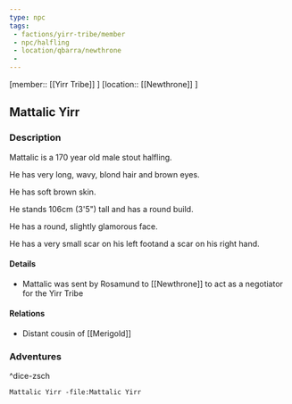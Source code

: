 ```yaml
---
type: npc
tags: 
 - factions/yirr-tribe/member 
 - npc/halfling
 - location/qbarra/newthrone
 - 
---
```


[member:: [[Yirr Tribe]] ]
[location:: [[Newthrone]] ]

## Mattalic Yirr

### Description
Mattalic is a 170 year old male stout halfling.

He has very long, wavy, blond hair and brown eyes.

He has soft brown skin.

He stands 106cm (3'5") tall and has a round build.

He has a round, slightly glamorous face.

He has a very small scar on his left footand a scar on his right hand.

#### Details
- Mattalic was sent by Rosamund to [[Newthrone]] to act as a negotiator for the Yirr Tribe

#### Relations
- Distant cousin of [[Merigold]]

### Adventures^dice-zsch
```query
Mattalic Yirr -file:Mattalic Yirr
```
